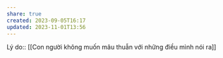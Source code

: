 ```yaml
---
share: true
created: 2023-09-05T16:17
updated: 2023-11-01T13:56
---
```

Lý do:: [[Con người không muốn mâu thuẫn với những điều mình nói ra]]